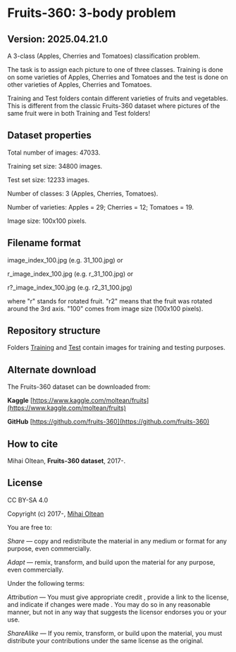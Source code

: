 # Fruits-360: 3-body problem #

## Version: 2025.04.21.0 ##

A 3-class (Apples, Cherries and Tomatoes) classification problem.

The task is to assign each picture to one of three classes. Training is done on some varieties of Apples, Cherries and Tomatoes and the test is done on other varieties of Apples, Cherries and Tomatoes.

Training and Test folders contain different varieties of fruits and vegetables. 
This is different from the classic Fruits-360 dataset where pictures of the same fruit were in both Training and Test folders!

## Dataset properties ##

Total number of images: 47033.

Training set size: 34800 images.

Test set size: 12233 images.

Number of classes: 3 (Apples, Cherries, Tomatoes).

Number of varieties: Apples = 29; Cherries = 12; Tomatoes = 19.

Image size: 100x100 pixels.

## Filename format ##

image_index_100.jpg (e.g. 31_100.jpg) or 

r_image_index_100.jpg (e.g. r_31_100.jpg) or 

r?_image_index_100.jpg (e.g. r2_31_100.jpg)

where "r" stands for rotated fruit. "r2" means that the fruit was rotated around the 3rd axis. 
"100" comes from image size (100x100 pixels).

## Repository structure ##

Folders [Training](Training) and [Test](Test) contain images for training and testing purposes.

## Alternate download ##

The Fruits-360 dataset can be downloaded from: 

**Kaggle** [https://www.kaggle.com/moltean/fruits](https://www.kaggle.com/moltean/fruits)

**GitHub** [https://github.com/fruits-360](https://github.com/fruits-360)

## How to cite ##

Mihai Oltean, __Fruits-360 dataset__, 2017-.

## License ##

CC BY-SA 4.0

Copyright (c) 2017-, [Mihai Oltean](https://mihaioltean.github.io)

You are free to:

*Share* — copy and redistribute the material in any medium or format for any purpose, even commercially.

*Adapt* — remix, transform, and build upon the material for any purpose, even commercially.

Under the following terms:

*Attribution* — You must give appropriate credit , provide a link to the license, and indicate if changes were made . You may do so in any reasonable manner, but not in any way that suggests the licensor endorses you or your use.

*ShareAlike* — If you remix, transform, or build upon the material, you must distribute your contributions under the same license as the original.